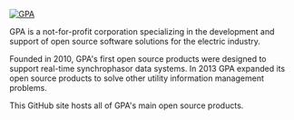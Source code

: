 [![GPA](https://www.gridprotectionalliance.org/assets/gpaLogos/SingleLinex40.png)](https://www.gridprotectionalliance.org/)

GPA is a not-for-profit corporation specializing in the development and support of open source software solutions for the electric industry.

Founded in 2010, GPA's first open source products were designed to support real-time synchrophasor data systems. In 2013 GPA expanded its open source products to solve other utility information management problems.

This GitHub site hosts all of GPA's main open source products.
